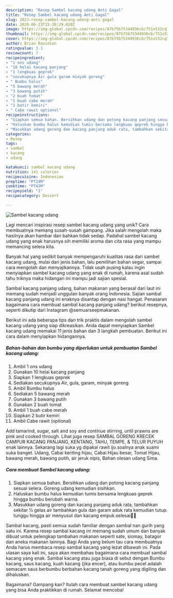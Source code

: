 ```yaml
---
description: "Resep Sambel kacang udang Anti Gagal"
title: "Resep Sambel kacang udang Anti Gagal"
slug: 2023-resep-sambel-kacang-udang-anti-gagal
date: 2020-06-23T15:38:29.020Z
image: https://img-global.cpcdn.com/recipes/87b75b75344936cb/751x532cq70/sambel-kacang-udang-foto-resep-utama.jpg
thumbnail: https://img-global.cpcdn.com/recipes/87b75b75344936cb/751x532cq70/sambel-kacang-udang-foto-resep-utama.jpg
cover: https://img-global.cpcdn.com/recipes/87b75b75344936cb/751x532cq70/sambel-kacang-udang-foto-resep-utama.jpg
author: Brian Davidson
ratingvalue: 3.1
reviewcount: 7
recipeingredient:
- "1 ons udang"
- "10 helai kacang panjang"
- "1 lengkuas geprek"
- "secukupnya Air gula garam minyak goreng"
- " Bumbu halus"
- "5 bawang merah"
- "3 bawang putih"
- "2 buah tomat"
- "1 buah cabe merah"
- "2 butir kemiri"
- " Cabe rawit optional"
recipeinstructions:
- "Siapkan semua bahan. Bersihkan udang dan potong kacang panjang sesuai selera. Goreng udang kemudian sisihkan."
- "Haluskan bumbu halus kemudian tumis bersama lengkuas geprek hingga bumbu berubah warna."
- "Masukkan udang goreng dan kacang panjang aduk rata, tambahkan sekitar ½ gelas air tambahkan gula dan garam aduk rata kemudian tutup. tunggu hingga air menyusut dan kacang empuk.selesai👏👏"
categories:
- Resep
tags:
- sambel
- kacang
- udang

katakunci: sambel kacang udang 
nutrition: 141 calories
recipecuisine: Indonesian
preptime: "PT24M"
cooktime: "PT43M"
recipeyield: "1"
recipecategory: Dessert

---
```



![Sambel kacang udang](https://img-global.cpcdn.com/recipes/87b75b75344936cb/751x532cq70/sambel-kacang-udang-foto-resep-utama.jpg)

Lagi mencari inspirasi resep sambel kacang udang yang unik? Cara membuatnya memang susah-susah gampang. Jika salah mengolah maka hasilnya akan hambar dan bahkan tidak sedap. Padahal sambel kacang udang yang enak harusnya sih memiliki aroma dan cita rasa yang mampu memancing selera kita.

Banyak hal yang sedikit banyak mempengaruhi kualitas rasa dari sambel kacang udang, mulai dari jenis bahan, lalu pemilihan bahan segar, sampai cara mengolah dan menyajikannya. Tidak usah pusing kalau ingin menyiapkan sambel kacang udang yang enak di rumah, karena asal sudah tahu triknya maka hidangan ini mampu jadi sajian spesial.

Sambal kacang panjang udang, bahan makanan yang berasal dari laut ini memang sudah menjadi unggulan banyak orang Indonesia. Sajian sambal kacang panjang udang ini enaknya disantap dengan nasi hangat. Penasaran bagaimana cara membuat sambal kacang panjang udang? berikut resepnya, seperti dikutip dari Instagram @semuarseepmakanan.


Berikut ini ada beberapa tips dan trik praktis dalam mengolah sambel kacang udang yang siap dikreasikan. Anda dapat menyiapkan Sambel kacang udang memakai 11 jenis bahan dan 3 langkah pembuatan. Berikut ini cara dalam menyiapkan hidangannya.

<!--inarticleads1-->

##### Bahan-bahan dan bumbu yang diperlukan untuk pembuatan Sambel kacang udang:

1. Ambil 1 ons udang
1. Gunakan 10 helai kacang panjang
1. Siapkan 1 lengkuas geprek
1. Sediakan secukupnya Air, gula, garam, minyak goreng
1. Ambil  Bumbu halus
1. Sediakan 5 bawang merah
1. Gunakan 3 bawang putih
1. Gunakan 2 buah tomat
1. Ambil 1 buah cabe merah
1. Siapkan 2 butir kemiri
1. Ambil  Cabe rawit (optional)


Add tamarind, sugar, salt and soy and continue stirring, until prawns are pink and cooked through. Lihat juga resep SAMBAL GORENG KRECEK CAMPUR KACANG PANJANG, KENTANG, TAHU, TEMPE, &amp; TELUR PUYUH enak lainnya. Sekarang lagi suka yg dipakai rawit ijo.soalnya anak suami suka banget. Udang, Cabai keriting hijau, Cabai Hijau besar, Tomat Hijau, bawang merah, bawang putih, air jeruk nipis, Bahan olesan udang Sima. 

<!--inarticleads2-->

##### Cara membuat Sambel kacang udang:

1. Siapkan semua bahan. Bersihkan udang dan potong kacang panjang sesuai selera. Goreng udang kemudian sisihkan.
1. Haluskan bumbu halus kemudian tumis bersama lengkuas geprek hingga bumbu berubah warna.
1. Masukkan udang goreng dan kacang panjang aduk rata, tambahkan sekitar ½ gelas air tambahkan gula dan garam aduk rata kemudian tutup. tunggu hingga air menyusut dan kacang empuk.selesai👏👏


Sambal kacang, pasti semua sudah familiar dengan sambal nan gurih yang satu ini. Karena resep sambal kacang ini memang sudah umum dan banyak dibuat untuk pelengkap tambahan makanan seperti sate, siomay, batagor dan aneka makanan lainnya. Bagi Anda yang belum tau cara membuatnya Anda harus membaca resep sambal kacang yang lezat dibawah ini. Pada ulasan saya kali ini, saya akan membahas bagaimana cara membuat sambal kacang yang enak. Sambal kacang atau juga biasa di sebut dengan Bumbu kacang, saus kacang, kuah kacang (jika encer), atau bumbu pecel adalah semacam saus berbumbu berbahan kacang tanah goreng yang digiling dan dihaluskan. 

Bagaimana? Gampang kan? Itulah cara membuat sambel kacang udang yang bisa Anda praktikkan di rumah. Selamat mencoba!

